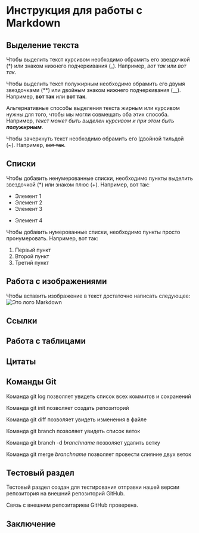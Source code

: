# Инструкция для работы с Markdown

## Выделение текста

Чтобы выделить текст курсивом необходимо обрамить его звездочкой (*) или знаком нижнего подчеркивания (_). Например, *вот так* или _вот так_.

Чтобы выделить текст полужирным необходимо обрамить его двумя звездочками (**) или двойным знаком нижнего подчеркивания (__). Например, **вот так** или __вот так__.

Альтернативные способы выделения текста жирным или курсивом нужны для того, чтобы мы могли совмещать оба этих способа. Например, _текст может быть выделен курсивом и при этом быть **полужирным**_.

Чтобы зачеркнуть текст необходимо обрамить его lдвойной тильдой (~). Например, ~~вот так~~.

## Списки

Чтобы добавить ненумерованные списки, необходимо пункты выделить звездочкой (*) или знаком плюс (+). 
Например, вот так:
* Элемент 1
* Элемент 2
* Элемент 3
+ Элемент 4

Чтобы добавить нумерованные списки, необходимо пункты просто пронумеровать.
Например, вот так:
1. Первый пункт
2. Второй пункт
3. Третий пункт 

## Работа с изображениями

Чтобы вставить изображение в текст достаточно написать следующее:
![Это лого Markdown](Markdownlogo.png)

## Ссылки

## Работа с таблицами

## Цитаты

## Команды Git

Команда git log позволяет увидеть список всех коммитов и сохранений

Команда git init позволяет создать репозиторий

Команда git diff позволяет увидеть изменения в файле

Команда git branch позволяет увидеть список веток

Команда git branch -d *branchname* позволяет удалить ветку

Команда git merge *branchname* позволяет провести слияние двух веток

## Тестовый раздел

Тестовый раздел создан для тестирования отправки нашей версии репозитория на внешний репозиторий GitHub.

Связь с внешним репозитарием GitHub проверена.

## Заключение
